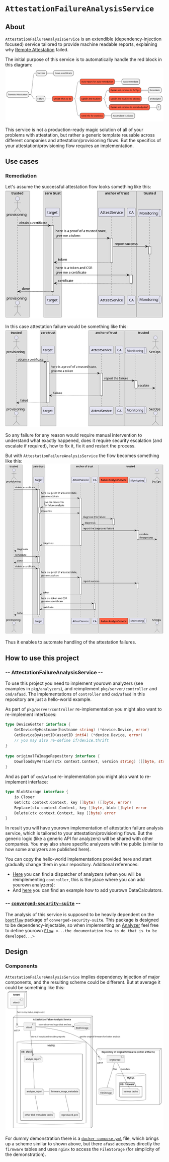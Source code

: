 # `AttestationFailureAnalysisService`

## About

`AttestationFailureAnalysisService` is an extendible (dependency-injection focused) service tailored to provide machine readable reports, explaining why [Remote Attestation](https://en.wikipedia.org/wiki/Trusted_Computing#Remote_attestation) failed.

The initial purpose of this service is to automatically handle the red block in this diagram:
![attestation_overall.png](doc/attestation_overall.png)

This service is not a production-ready magic solution of all of your problems with attestation, but rather a generic template reusable across different companies and attestation/provisioning flows. But the specifics of your attestation/provisioning flow requires an implementation.

## Use cases

### Remediation

Let's assume the successful attestation flow looks something like this:
![attestation_success.png](doc/attestation_success.png)

In this case attestation failure would be something like this:
![attestation_failure_without_afas.png](doc/attestation_failure_without_afas.png)

So any failure for any reason would require manual intervention to understand what exactly happened, does it require security escalation (and escalate if required), how to fix it, fix it and restart the process.

But with `AttestationFailureAnalysisService` the flow becomes something like this:
![attestation_failure_with_afas.png](doc/attestation_failure_with_afas.png)

Thus it enables to automate handling of the attestation failures.

## How to use this project

### -- AttestationFailureAnalysisService --

To use this project you need to implement yourown analyzers (see examples in `pkg/analyzers`), and reimplement `pkg/server/controller` and `cmd/afasd`. The implementations of `controller` and `cmd/afasd` in this repository are just a hello-world example.

As part of `pkg/server/controller` re-implementation you might also want to re-implement interfaces:

```go
type DeviceGetter interface {
    GetDeviceByHostname(hostname string) (*device.Device, error)
    GetDeviceByAssetID(assetID int64) (*device.Device, error)
    // you may also re-define if/device.thrift
}

type originalFWImageRepository interface {
    DownloadByVersion(ctx context.Context, version string) ([]byte, string, error)
}
```

And as part of `cmd/afasd` re-implementation you might also want to re-implement interface:

```go
type BlobStorage interface {
    io.Closer
    Get(ctx context.Context, key []byte) ([]byte, error)
    Replace(ctx context.Context, key []byte, blob []byte) error
    Delete(ctx context.Context, key []byte) error
}
```

In result you will have yourown implementation of attestation failure analysis service, which is tailored to your attestation/provisioning flows. But the generic logic (like a generic API for analyzers) will be shared with other companies. You may also share specific analyzers with the public (similar to how some analyzers are published here).

You can copy the hello-world implementations provided here and start gradually change them in your repository. Additional references:

* [Here](https://github.com/facebookincubator/AttestationFailureAnalysisService/blob/main/pkg/server/controller/analyze.go#L116-L155) you can find a dispatcher of analyzers (when you will be reimplementing `controller`, this is the place where you can add yourown analyzers):
* And [here](https://github.com/facebookincubator/AttestationFailureAnalysisService/blob/main/pkg/server/controller/types/value_calculator.go#L19-L24) you can find an example how to add yourown DataCalculators.

### -- [`converged-security-suite`](https://github.com/9elements/converged-security-suite) --

The analysis of this service is supposed to be heavily dependent on the [`bootflow`](https://github.com/9elements/converged-security-suite/tree/f6a71d3e2098ea46983678ec1e74bfb1c45f82c2/pkg/bootflow) package of `converged-security-suite`. This package is designed to be dependency-injectable, so when implementing an [Analyzer](https://github.com/immune-gmbh/AttestationFailureAnalysisService/blob/main/pkg/analysis/types.go#L38-L42) feel free to define yourown [`Flow`](https://github.com/9elements/converged-security-suite/blob/f6a71d3e2098ea46983678ec1e74bfb1c45f82c2/pkg/bootflow/flows/root.go#L10-L14). `<...the documentation how to do that is to be developed...>`

## Design

### Components

`AttestationFailureAnalysisService` implies dependency injection of major components, and the resulting scheme could be different. But at average it could be something like this:
![afas_components.png](doc/afas_components.png)

For dummy demonstration there is a [`docker-compose.yml`](./docker-compose.yml) file, which brings up a scheme similar to shown above, but there `afasd` accesses directly the `firmware` tables and uses `nginx` to access the `FileStorage` (for simplicity of the demonstration).
